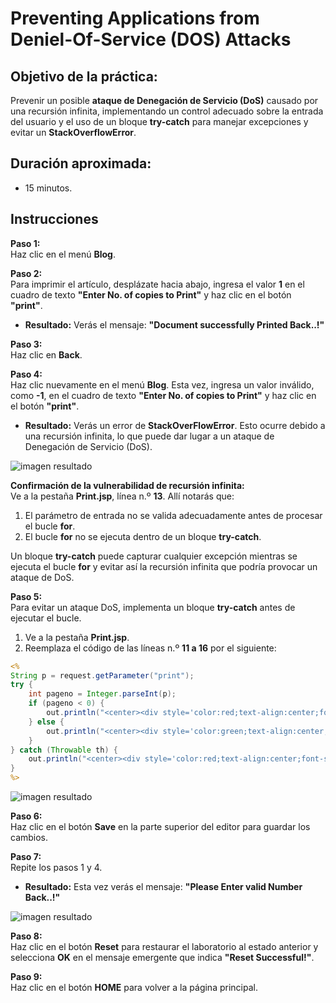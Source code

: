 # Preventing Applications from Deniel-Of-Service (DOS) Attacks

## Objetivo de la práctica:

Prevenir un posible **ataque de Denegación de Servicio (DoS)** causado por una recursión infinita, implementando un control adecuado sobre la entrada del usuario y el uso de un bloque **try-catch** para manejar excepciones y evitar un **StackOverflowError**.

## Duración aproximada:
- 15 minutos.

## Instrucciones 

**Paso 1:**  
Haz clic en el menú **Blog**.  

**Paso 2:**  
Para imprimir el artículo, desplázate hacia abajo, ingresa el valor **1** en el cuadro de texto **"Enter No. of copies to Print"** y haz clic en el botón **"print"**.  
- **Resultado:** Verás el mensaje: **"Document successfully Printed Back..!"**  

**Paso 3:**  
Haz clic en **Back**.  

**Paso 4:**  
Haz clic nuevamente en el menú **Blog**. Esta vez, ingresa un valor inválido, como **-1**, en el cuadro de texto **"Enter No. of copies to Print"** y haz clic en el botón **"print"**.  
- **Resultado:** Verás un error de **StackOverFlowError**. Esto ocurre debido a una recursión infinita, lo que puede dar lugar a un ataque de Denegación de Servicio (DoS).  

![imagen resultado](..../CASELabs/Images/mod8-lab1-1.png)

**Confirmación de la vulnerabilidad de recursión infinita:**  
Ve a la pestaña **Print.jsp**, línea n.º **13**. Allí notarás que:  
1. El parámetro de entrada no se valida adecuadamente antes de procesar el bucle **for**.  
2. El bucle **for** no se ejecuta dentro de un bloque **try-catch**.  

Un bloque **try-catch** puede capturar cualquier excepción mientras se ejecuta el bucle **for** y evitar así la recursión infinita que podría provocar un ataque de DoS.  

**Paso 5:**  
Para evitar un ataque DoS, implementa un bloque **try-catch** antes de ejecutar el bucle.  
1. Ve a la pestaña **Print.jsp**.  
2. Reemplaza el código de las líneas n.º **11 a 16** por el siguiente:  
```jsp
<%
String p = request.getParameter("print");
try {
    int pageno = Integer.parseInt(p);
    if (pageno < 0) {
        out.println("<center><div style='color:red;text-align:center;font-size:larger;'>Please Enter valid Number <a href='index.jsp'>Back..!</a></div></center>");
    } else {
        out.println("<center><div style='color:green;text-align:center;font-size:larger;'>Document successfully Printed!! <a href='index.jsp'> Back..! </a></div></center>");
    }
} catch (Throwable th) {
    out.println("<center><div style='color:red;text-align:center;font-size:larger;'>Please Enter valid Number <a href='index.jsp'> Back..! </a></div></center>");
}
%>
```  
![imagen resultado](./images/mod8-lab1-2.png)

**Paso 6:**  
Haz clic en el botón **Save** en la parte superior del editor para guardar los cambios.  

**Paso 7:**  
Repite los pasos 1 y 4.  
- **Resultado:** Esta vez verás el mensaje: **"Please Enter valid Number Back..!"**  

![imagen resultado](./images/mod8-lab1-3.png)

**Paso 8:**  
Haz clic en el botón **Reset** para restaurar el laboratorio al estado anterior y selecciona **OK** en el mensaje emergente que indica **"Reset Successful!"**.  

**Paso 9:**  
Haz clic en el botón **HOME** para volver a la página principal.  
